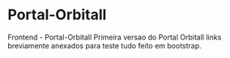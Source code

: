 # Portal-Orbitall
 Frontend - Portal-Orbitall
Primeira versao do Portal Orbitall
links breviamente anexados para teste
tudo feito em bootstrap.